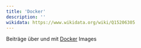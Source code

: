 ```yaml
---
title: 'Docker'
description: ''
wikidata: https://www.wikidata.org/wiki/Q15206305
---
```


Beiträge über und mit [Docker](https://www.docker.com/) Images
